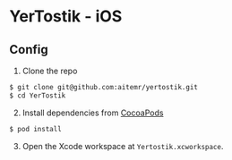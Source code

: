 # YerTostik - iOS

## Config

1. Clone the repo
```bash
$ git clone git@github.com:aitemr/yertostik.git
$ cd YerTostik
```
2. Install dependencies from [CocoaPods](http://cocoapods.org/#install)
```bash
$ pod install
```
3. Open the Xcode workspace at `Yertostik.xcworkspace`.

